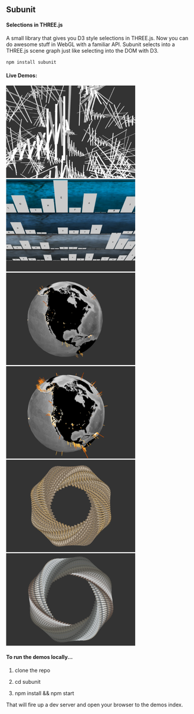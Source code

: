 <h2>Subunit</h2>
<h4>Selections in THREE.js</h4>

A small library that gives you D3 style selections in THREE.js. Now you can do awesome stuff in WebGL with a familiar API. Subunit selects into a THREE.js scene graph just like selecting into the DOM with D3.

```html
npm install subunit
```

<h4>Live Demos: </h4>
<a href="https://sghall.github.io/subunit/demos/bars-sphere.html">
  <img src="demos/images/screenshots/abstract.png" height="250px"/>
</a>
<a href="https://sghall.github.io/subunit/demos/bars-sort-transition.html">
<img src="demos/images/screenshots/sort.png" height="250px"/>
</a>
<a href="https://sghall.github.io/subunit/demos/globe-earthquakes-1k.html">
  <img src="demos/images/screenshots/quakes1k.png" height="250px"/>
</a>
<a href="https://sghall.github.io/subunit/demos/globe-earthquakes-full.html">
  <img src="demos/images/screenshots/quakes8k.png" height="250px"/>
</a>
<a href="https://sghall.github.io/subunit/demos/spiral-circle-v2.html">
  <img src="demos/images/screenshots/spiral1.png" height="250px"/>
</a>
<a href="https://sghall.github.io/subunit/demos/spiral-circle.html">
  <img src="demos/images/screenshots/spiral2.png" height="250px"/>
</a>

<h4>To run the demos locally...</h4>

1. clone the repo

2. cd subunit

3. npm install && npm start

That will fire up a dev server and open your browser to the demos index.
